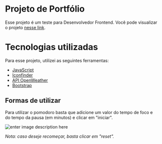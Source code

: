 # Projeto de Portfólio

Esse projeto é um teste para Desenvolvedor Frontend. Você pode visualizar o projeto [nesse link](https://andreimuraro.github.io/pomodoro-js/).


# Tecnologias utilizadas
Para esse projeto, utilizei as seguintes ferramentas:
 - [JavaScript](https://developer.mozilla.org/pt-BR/docs/Web/JavaScript) 
 - [Iconfinder](https://www.iconfinder.com/)
 - [API OpenWeather](https://openweathermap.org/current)
 - [Bootstrap](https://getbootstrap.com/docs/5.2/getting-started/introduction/)
 


## Formas de utilizar
Para utilizar o pomodoro basta que adicione um valor do tempo de foco e do tempo da pausa (em minutos) e clicar em "iniciar".

![enter image description here](https://media4.giphy.com/media/iaW59xoBGEMSHX5rfT/giphy.gif?cid=790b7611f39edc9cf849c31b7de5054abff610060fda4d11&rid=giphy.gif&ct=g)

*Nota: caso deseje recomeçar, basta clicar em "reset".*
